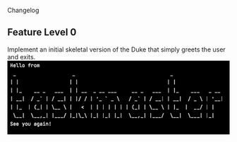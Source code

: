 Changelog

## Feature Level 0

Implement an initial skeletal version of the Duke that simply greets the user and exits. \
![level 0](/docs/screenshots/level-0.png)